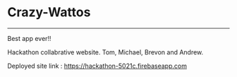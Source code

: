 # Crazy-Wattos

---

Best app ever!!



Hackathon collabrative website. Tom, Michael, Brevon and Andrew.


Deployed site link : https://hackathon-5021c.firebaseapp.com
